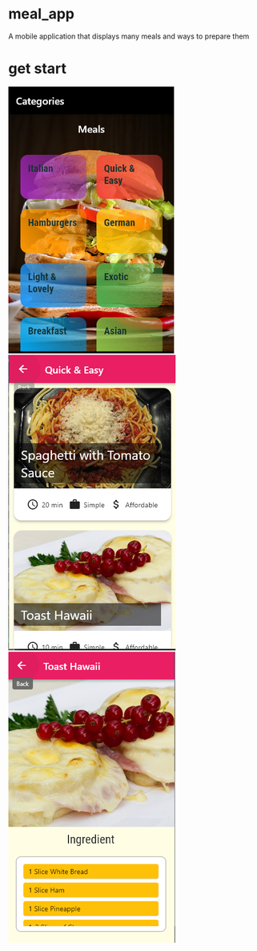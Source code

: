 # meal_app
A mobile application that displays many meals and ways to prepare them
# get start
![Home1](assets/test.PNG)
![HomeY](assets/test1.PNG)
![Homep](assets/test2.PNG)
